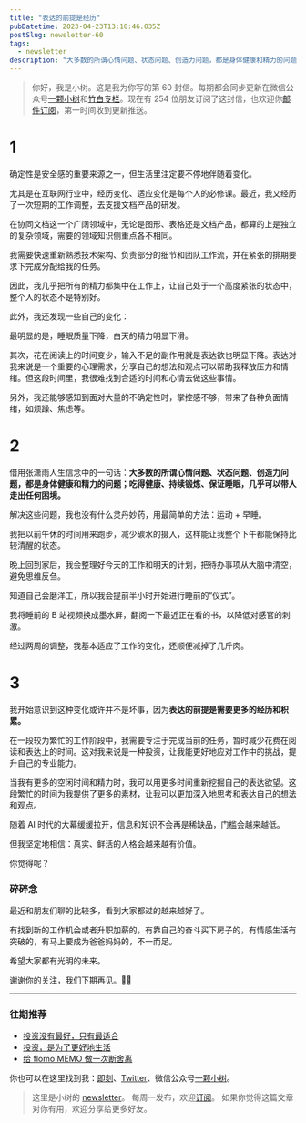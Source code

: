 ```yaml
---
title: "表达的前提是经历"
pubDatetime: 2023-04-23T13:10:46.035Z
postSlug: newsletter-60
tags:
  - newsletter
description: "大多数的所谓心情问题、状态问题、创造力问题，都是身体健康和精力的问题；吃得健康、持续锻炼、保证睡眠，几乎可以带人走出任何困境。"
---
```


> 你好，我是小树。这是我为你写的第 60 封信。每期都会同步更新在微信公众号[一颗小树](https://weixin.sogou.com/weixin?query=a_warm_tree)和[竹白专栏](https://xiaoshu.zhubai.love)。现在有 254 位朋友订阅了这封信，也欢迎你[邮件订阅](https://xiaoshu.zhubai.love)，第一时间收到更新推送。

# 1

确定性是安全感的重要来源之一，但生活里注定要不停地伴随着变化。

尤其是在互联网行业中，经历变化、适应变化是每个人的必修课。最近，我又经历了一次短期的工作调整，去支援文档产品的研发。

在协同文档这一个广阔领域中，无论是图形、表格还是文档产品，都算的上是独立的复杂领域，需要的领域知识侧重点各不相同。

我需要快速重新熟悉技术架构、负责部分的细节和团队工作流，并在紧张的排期要求下完成分配给我的任务。

因此，我几乎把所有的精力都集中在工作上，让自己处于一个高度紧张的状态中，整个人的状态不是特别好。

此外，我还发现一些自己的变化：

最明显的是，睡眠质量下降，白天的精力明显下滑。

其次，花在阅读上的时间变少，输入不足的副作用就是表达欲也明显下降。表达对我来说是一个重要的心理需求，分享自己的想法和观点可以帮助我释放压力和情绪。但这段时间里，我很难找到合适的时间和心情去做这些事情。

另外，我还能够感知到面对大量的不确定性时，掌控感不够，带来了各种负面情绪，如烦躁、焦虑等。

# 2

借用张潇雨人生信念中的一句话：**大多数的所谓心情问题、状态问题、创造力问题，都是身体健康和精力的问题；吃得健康、持续锻炼、保证睡眠，几乎可以带人走出任何困境。**

解决这些问题，我也没有什么灵丹妙药，用最简单的方法：运动 + 早睡。

我把以前午休的时间用来跑步，减少碳水的摄入，这样能让我整个下午都能保持比较清醒的状态。

晚上回到家后，我会整理好今天的工作和明天的计划，把待办事项从大脑中清空，避免思维反刍。

知道自己会磨洋工，所以我会提前半小时开始进行睡前的“仪式”。

我将睡前的 B 站视频换成墨水屏，翻阅一下最近正在看的书，以降低对感官的刺激。

经过两周的调整，我基本适应了工作的变化，还顺便减掉了几斤肉。

# 3

我开始意识到这种变化或许并不是坏事，因为**表达的前提是需要更多的经历和积累。**

在一段较为繁忙的工作阶段中，我需要专注于完成当前的任务，暂时减少花费在阅读和表达上的时间。这对我来说是一种投资，让我能更好地应对工作中的挑战，提升自己的专业能力。

当我有更多的空闲时间和精力时，我可以用更多时间重新挖掘自己的表达欲望。这段繁忙的时间为我提供了更多的素材，让我可以更加深入地思考和表达自己的想法和观点。

随着 AI 时代的大幕缓缓拉开，信息和知识不会再是稀缺品，门槛会越来越低。

但我坚定地相信：真实、鲜活的人格会越来越有价值。

你觉得呢？

### 碎碎念

最近和朋友们聊的比较多，看到大家都过的越来越好了。

有找到新的工作机会或者升职加薪的，有靠自己的奋斗买下房子的，有情感生活有突破的，有马上要成为爸爸妈妈的，不一而足。

希望大家都有光明的未来。

谢谢你的关注，我们下期再见。👋🏻

---

### 往期推荐

- [投资没有最好，只有最适合](https://mp.weixin.qq.com/s/IVjw6-6rc7ehsxTRzqt_hw)
- [投资，是为了更好地生活](https://mp.weixin.qq.com/s/8eUIjn0mmlI2CQY7lpl8eg)
- [给 flomo MEMO 做一次断舍离](https://mp.weixin.qq.com/s/L6DVfyfhCOqEcDLH31giAw)

你也可以在这里找到我：[即刻](https://okjk.co/3Vsn5T)、[Twitter](https://twitter.com/yeshu_in_future)、微信公众号[一颗小树](https://weixin.sogou.com/weixin?query=a_warm_tree)。

> 这里是小树的 [newsletter](https://xiaoshu.zhubai.love)。 每周一发布，欢迎[订阅](https://xiaoshu.zhubai.love)。
> 如果你觉得这篇文章对你有用，欢迎分享给更多好友。
